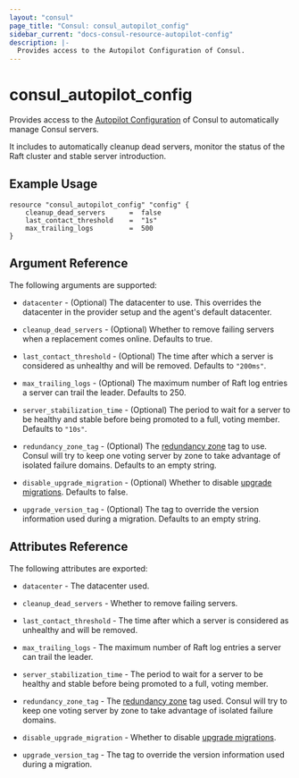 ```yaml
---
layout: "consul"
page_title: "Consul: consul_autopilot_config"
sidebar_current: "docs-consul-resource-autopilot-config"
description: |-
  Provides access to the Autopilot Configuration of Consul.
---
```


# consul_autopilot_config

Provides access to the [Autopilot Configuration](https://www.consul.io/docs/guides/autopilot.html)
of Consul to automatically manage Consul servers.

It includes to automatically cleanup dead servers, monitor the status of the Raft
cluster and stable server introduction.

## Example Usage

```hcl
resource "consul_autopilot_config" "config" {
	cleanup_dead_servers      =  false
	last_contact_threshold    =  "1s"
	max_trailing_logs         =  500
}
```

## Argument Reference

The following arguments are supported:

* `datacenter` - (Optional) The datacenter to use. This overrides the
  datacenter in the provider setup and the agent's default datacenter.

* `cleanup_dead_servers` - (Optional) Whether to remove failing servers when a
replacement comes online. Defaults to true.

* `last_contact_threshold` - (Optional) The time after which a server is
considered as unhealthy and will be removed. Defaults to `"200ms"`.

* `max_trailing_logs` - (Optional) The maximum number of Raft log entries a
server can trail the leader. Defaults to 250.

* `server_stabilization_time` - (Optional) The period to wait for a server to be
healthy and stable before being promoted to a full, voting member. Defaults to
`"10s"`.

* `redundancy_zone_tag` - (Optional) The [redundancy zone](https://www.consul.io/docs/guides/autopilot.html#redundancy-zones)
tag to use. Consul will try to keep one voting server by zone to take advantage
of isolated failure domains. Defaults to an empty string.

* `disable_upgrade_migration` - (Optional) Whether to disable [upgrade migrations](https://www.consul.io/docs/guides/autopilot.html#redundancy-zones).
Defaults to false.

* `upgrade_version_tag` - (Optional) The tag to override the version information
used during a migration. Defaults to an empty string.


## Attributes Reference

The following attributes are exported:

* `datacenter` - The datacenter used.

* `cleanup_dead_servers` - Whether to remove failing servers.

* `last_contact_threshold` - The time after which a server is considered as
unhealthy and will be removed.

* `max_trailing_logs` - The maximum number of Raft log entries a server can trail
the leader.

* `server_stabilization_time` - The period to wait for a server to be healthy and
stable before being promoted to a full, voting member.

* `redundancy_zone_tag` - The [redundancy zone](https://www.consul.io/docs/guides/autopilot.html#redundancy-zones)
tag used. Consul will try to keep one voting server by zone to take advantage of
isolated failure domains.

* `disable_upgrade_migration` - Whether to disable [upgrade migrations](https://www.consul.io/docs/guides/autopilot.html#redundancy-zones).

* `upgrade_version_tag` - The tag to override the version information used during
a migration.
